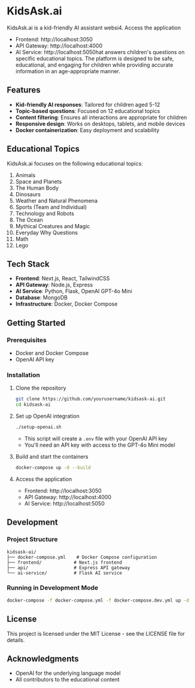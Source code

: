 # KidsAsk.ai

KidsAsk.ai is a kid-friendly AI assistant websi4. Access the application
   - Frontend: http://localhost:3050
   - API Gateway: http://localhost:4000
   - AI Service: http://localhost:5050hat answers children's questions on specific educational topics. The platform is designed to be safe, educational, and engaging for children while providing accurate information in an age-appropriate manner.

## Features

- **Kid-friendly AI responses**: Tailored for children aged 5-12
- **Topic-based questions**: Focused on 12 educational topics
- **Content filtering**: Ensures all interactions are appropriate for children
- **Responsive design**: Works on desktops, tablets, and mobile devices
- **Docker containerization**: Easy deployment and scalability

## Educational Topics

KidsAsk.ai focuses on the following educational topics:

1. Animals
2. Space and Planets
3. The Human Body
4. Dinosaurs
5. Weather and Natural Phenomena
6. Sports (Team and Individual)
7. Technology and Robots
8. The Ocean
9. Mythical Creatures and Magic
10. Everyday Why Questions
11. Math
12. Lego

## Tech Stack

- **Frontend**: Next.js, React, TailwindCSS
- **API Gateway**: Node.js, Express
- **AI Service**: Python, Flask, OpenAI GPT-4o Mini
- **Database**: MongoDB
- **Infrastructure**: Docker, Docker Compose

## Getting Started

### Prerequisites

- Docker and Docker Compose
- OpenAI API key

### Installation

1. Clone the repository
   ```bash
   git clone https://github.com/yourusername/kidsask-ai.git
   cd kidsask-ai
   ```

2. Set up OpenAI integration
   ```bash
   ./setup-openai.sh
   ```
   - This script will create a `.env` file with your OpenAI API key
   - You'll need an API key with access to the GPT-4o Mini model

3. Build and start the containers
   ```bash
   docker-compose up -d --build
   ```

4. Access the application
   - Frontend: http://localhost:3050
   - API Gateway: http://localhost:4000
   - AI Service: http://localhost:5050

## Development

### Project Structure

```
kidsask-ai/
├── docker-compose.yml    # Docker Compose configuration
├── frontend/            # Next.js frontend
├── api/                 # Express API gateway
└── ai-service/          # Flask AI service
```

### Running in Development Mode

```bash
docker-compose -f docker-compose.yml -f docker-compose.dev.yml up -d
```

## License

This project is licensed under the MIT License - see the LICENSE file for details.

## Acknowledgments

- OpenAI for the underlying language model
- All contributors to the educational content
